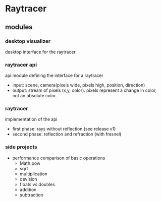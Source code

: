 # Raytracer

## modules

### desktop visualizer
desktop interface for the raytracer

### raytracer api
api module defining the interface for a raytracer
- input: scene, camera(pixels wide, pixels high, position, direction)
- output: stream of pixels (x,y, color). pixels represent a change in color, not an absolute color.

### raytracer
implementation of the api  
- first phase: rays without reflection (see release v1)
- second phase: reflection and refraction (with fresnel)

### side projects
- performance comparison of basic operations
    - Math.pow 
    - sqrt
    - multiplication
    - devision
    - floats vs doubles
    - addition
    - subtraction
